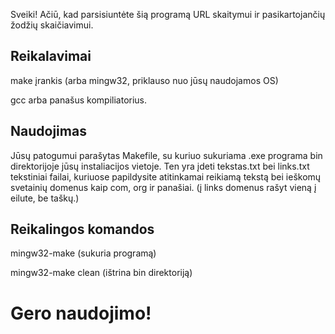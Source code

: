 Sveiki! Ačiū, kad parsisiuntėte šią programą URL skaitymui ir pasikartojančių žodžių skaičiavimui.

Reikalavimai
--------
make įrankis (arba mingw32, priklauso nuo jūsų naudojamos OS)

gcc arba panašus kompiliatorius.

Naudojimas
---------
Jūsų patogumui parašytas Makefile, su kuriuo sukuriama .exe programa bin direktorijoje jūsų instaliacijos vietoje. Ten yra įdeti tekstas.txt bei links.txt tekstiniai failai, kuriuose papildysite atitinkamai reikiamą tekstą bei ieškomų svetainių domenus kaip com, org ir panašiai. (į links domenus rašyt vieną į eilute, be taškų.)

Reikalingos komandos
-------
mingw32-make (sukuria programą)

mingw32-make clean (ištrina bin direktoriją)


# Gero naudojimo!
